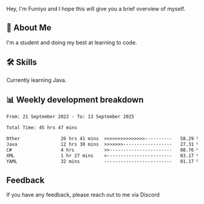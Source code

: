 
Hey, I'm Fumiyo and I hope this will give you a brief overview of myself.


## 🚀 About Me
I'm a student and doing my best at learning to code.


## 🛠 Skills

Currently learning Java.


## 📊 Weekly development breakdown
<!--START_SECTION:waka-->

```txt
From: 21 September 2022 - To: 13 September 2025

Total Time: 45 hrs 47 mins

Other               26 hrs 41 mins  >>>>>>>>>>>>>>>----------   58.29 %
Java                12 hrs 30 mins  >>>>>>>------------------   27.31 %
C#                  4 hrs           >>-----------------------   08.76 %
XML                 1 hr 27 mins    >------------------------   03.17 %
YAML                32 mins         -------------------------   01.17 %
```

<!--END_SECTION:waka-->


## Feedback

If you have any feedback, please reach out to me via Discord
